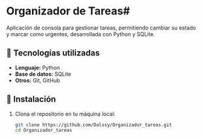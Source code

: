 # Organizador de Tareas#
Aplicación de consola para gestionar tareas, permitiendo cambiar su estado y marcar como urgentes, desarrollada con Python y SQLite.

## 🔧 Tecnologías utilizadas ##

- **Lenguaje:** Python
- **Base de datos:** SQLite
- **Otros:** Git, GitHub

## 🚀 Instalación

1. Clona el repositorio en tu máquina local:

   ```bash
   git clone https://github.com/Dalssy/Organizador_tareas.git
   cd Organizador_tareas
